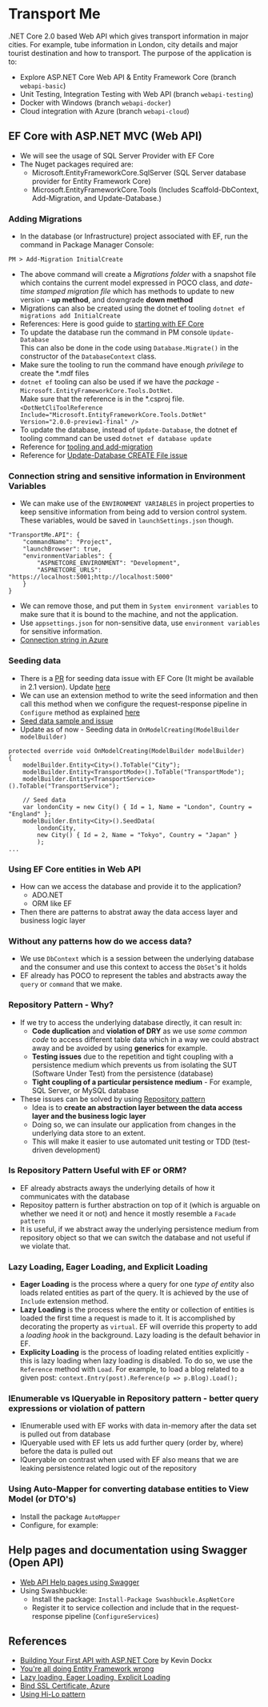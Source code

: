 # Transport Me
.NET Core 2.0 based Web API which gives transport information in major cities. For example, tube information in London, city details and major tourist destination and how to transport. 
The purpose of the application is to: 
- Explore ASP.NET Core Web API & Entity Framework Core (branch `webapi-basic`)
- Unit Testing, Integration Testing with Web API (branch `webapi-testing`)
- Docker with Windows (branch `webapi-docker`)
- Cloud integration with Azure (branch `webapi-cloud`)

## EF Core with ASP.NET MVC (Web API)
- We will see the usage of SQL Server Provider with EF Core
- The Nuget packages required are:  
    - Microsoft.EntityFrameworkCore.SqlServer (SQL Server database provider for Entity Framework Core)
    - Microsoft.EntityFrameworkCore.Tools (Includes Scaffold-DbContext, Add-Migration, and Update-Database.)

### Adding Migrations
- In the database (or Infrastructure) project associated with EF, run the command in Package Manager Console:  
```
PM > Add-Migration InitialCreate
```
- The above command will create a *Migrations folder* with a snapshot file which contains the current model expressed in POCO class, and *date-time stamped migration file* which has methods to update to new version - **up method**, and downgrade **down method**
- Migrations can also be created using the dotnet ef tooling `dotnet ef migrations add InitialCreate`
- References: Here is good guide to [starting with EF Core](https://docs.microsoft.com/en-us/aspnet/core/data/ef-mvc/intro)
- To update the database run the command in PM console `Update-Database`  
This can also be done in the code using `Database.Migrate()` in the constructor of the `DatabaseContext` class.   
- Make sure the tooling to run the command have enough *privilege* to create the *.mdf files
- `dotnet ef` tooling can also be used if we have the *package* - `Microsoft.EntityFrameworkCore.Tools.DotNet`.  
Make sure that the reference is in the *.csproj file.  
`<DotNetCliToolReference Include="Microsoft.EntityFrameworkCore.Tools.DotNet" Version="2.0.0-preview1-final" />`
- To update the database, instead of `Update-Database`, the dotnet ef tooling command can be used `dotnet ef database update`
- Reference for [tooling and add-migration](https://github.com/aspnet/EntityFrameworkCore/issues/8996)
- Reference for [Update-Database CREATE File issue](https://github.com/aspnet/EntityFramework6/issues/384)

### Connection string and sensitive information in Environment Variables
- We can make use of the `ENVIRONMENT VARIABLES` in project properties to keep sensitive information from being add to version control system. These variables, would be saved in `launchSettings.json` though. 
```
"TransportMe.API": {
    "commandName": "Project",
    "launchBrowser": true,
    "environmentVariables": {
        "ASPNETCORE_ENVIRONMENT": "Development",
        "ASPNETCORE_URLS": "https://localhost:5001;http://localhost:5000"
    }
}
```
- We can remove those, and put them in `System environment variables` to make sure that it is bound to the machine, and not the application. 
- Use `appsettings.json` for non-sensitive data, use `environment variables` for sensitive information. 
- [Connection string in Azure](https://docs.microsoft.com/en-us/azure/app-service/app-service-web-tutorial-dotnetcore-sqldb#configure-an-environment-variable)

### Seeding data
- There is a [PR](https://github.com/aspnet/EntityFrameworkCore/issues/629) for seeding data issue with EF Core (It might be available in 2.1 version). Update [here](https://github.com/aspnet/EntityFrameworkCore/pull/9996)
- We can use an extension method to write the seed information and then call this method when we configure the request-response pipeline in `Configure` method as explained [here](https://www.learnentityframeworkcore.com/migrations/seeding)
- [Seed data sample and issue](https://github.com/aspnet/EntityFrameworkCore/issues/11114)
- Update as of now - Seeding data in `OnModelCreating(ModelBuilder modelBuilder)`
```
protected override void OnModelCreating(ModelBuilder modelBuilder)
{
    modelBuilder.Entity<City>().ToTable("City");
    modelBuilder.Entity<TransportMode>().ToTable("TransportMode");
    modelBuilder.Entity<TransportService>().ToTable("TransportService");

    // Seed data
    var londonCity = new City() { Id = 1, Name = "London", Country = "England" };
    modelBuilder.Entity<City>().SeedData(
        londonCity,
        new City() { Id = 2, Name = "Tokyo", Country = "Japan" }
        );
...
```

### Using EF Core entities in Web API
- How can we access the database and provide it to the application?
    - ADO.NET
    - ORM like EF
- Then there are patterns to abstrat away the data access layer and business logic layer

### Without any patterns how do we access data?
- We use `DbContext` which is a session between the underlying database and the consumer and use this context to access the `DbSet`'s it holds
- EF already has POCO to represent the tables and abstracts away the `query` or `command` that we make. 

### Repository Pattern - Why?
- If we try to access the underlying database directly, it can result in:  
    - **Code duplication** and **violation of DRY** as we use *some common code* to access different table data which in a way we could abstract away and be avoided by using **generics** for example. 
    - **Testing issues** due to the repetition and tight coupling with a persistence medium which prevents us from isolating the SUT (Software Under Test) from the persistence (database)
    - **Tight coupling of a particular persistence medium** - For example, SQL Server, or MySQL database
- These issues can be solved by using [Repository pattern](https://docs.microsoft.com/en-us/aspnet/mvc/overview/older-versions/getting-started-with-ef-5-using-mvc-4/implementing-the-repository-and-unit-of-work-patterns-in-an-asp-net-mvc-application#the-repository-and-unit-of-work-patterns)
    - Idea is to **create an abstraction layer between the data access layer and the business logic layer**
    - Doing so, we can insulate our application from changes in the underlying data store to an extent. 
    - This will make it easier to use automated unit testing or TDD (test-driven development)

### Is Repository Pattern Useful with EF or ORM?
- EF already abstracts aways the underlying details of how it communicates with the database
- Repositoy pattern is further abstraction on top of it (which is arguable on whether we need it or not) and hence it mostly resemble a `Facade pattern`
- It is useful, if we abstract away the underlying persistence medium from repository object so that we can switch the database and not useful if we violate that. 

### Lazy Loading, Eager Loading, and Explicit Loading
- **Eager Loading** is the process where a query for one *type of entity* also loads related entities as part of the query. It is achieved by the use of `Include` extension method.
- **Lazy Loading** is the process where the entity or collection of entities is loaded the first time a request is made to it. It is accomplished by decorating the property as `virtual`. EF will override this property to add a *loading hook* in the background. Lazy loading is the default behavior in EF. 
- **Explicity Loading** is the process of loading related entities explicitly - this is lazy loading when lazy loading is disabled. To do so, we use the `Reference` method with `Load`. For example, to load a blog related to a given post: `context.Entry(post).Reference(p => p.Blog).Load();`

### IEnumerable vs IQueryable in Repository pattern - better query expressions or violation of pattern
- IEnumerable used with EF works with data in-memory after the data set is pulled out from database
- IQueryable used with EF lets us add further query (order by, where) before the data is pulled out 
- IQueryable on contrast when used with EF also means that we are leaking persistence related logic out of the repository

### Using Auto-Mapper for converting database entities to View Model (or DTO's)
- Install the package `AutoMapper`
- Configure, for example:

## Help pages and documentation using Swagger (Open API)
- [Web API Help pages using Swagger](https://docs.microsoft.com/en-us/aspnet/core/tutorials/web-api-help-pages-using-swagger?view=aspnetcore-2.1)
- Using Swashbuckle: 
    - Install the package: `Install-Package Swashbuckle.AspNetCore`
    - Register it to service collection and include that in the request-response pipeline (`ConfigureServices`)

## References
- [Building Your First API with ASP.NET Core](https://app.pluralsight.com/library/courses/asp-dotnet-core-api-building-first) by Kevin Dockx
- [You're all doing Entity Framework wrong](https://medium.com/@hoagsie/youre-all-doing-entity-framework-wrong-ea0c40e20502)
- [Lazy loading, Eager Loading, Explicit Loading](https://msdn.microsoft.com/en-us/library/jj574232(v=vs.113).aspx)
- [Bind SSL Certificate, Azure](https://docs.microsoft.com/en-us/azure/app-service/app-service-web-tutorial-custom-ssl)
- [Using Hi-Lo pattern](http://www.talkingdotnet.com/use-hilo-to-generate-keys-with-entity-framework-core/)